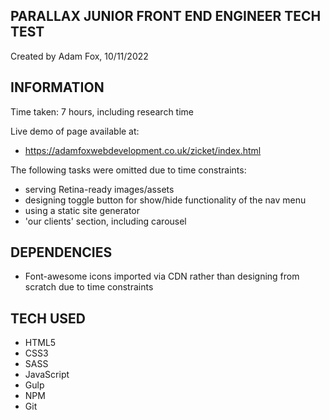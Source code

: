 
PARALLAX JUNIOR FRONT END ENGINEER TECH TEST
--------------------------------------------
Created by Adam Fox, 10/11/2022


INFORMATION
-----------

Time taken: 7 hours, including research time

Live demo of page available at:

  * https://adamfoxwebdevelopment.co.uk/zicket/index.html

The following tasks were omitted due to time constraints:

  * serving Retina-ready images/assets
  * designing toggle button for show/hide functionality of the nav menu
  * using a static site generator
  * 'our clients' section, including carousel


DEPENDENCIES
------------
  * Font-awesome icons imported via CDN rather than designing from scratch due to time constraints


TECH USED
---------
  * HTML5
  * CSS3
  * SASS
  * JavaScript
  * Gulp
  * NPM
  * Git
